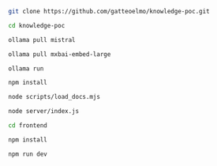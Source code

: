 ```bash
git clone https://github.com/gatteoelmo/knowledge-poc.git
```
```bash
cd knowledge-poc
```
```bash
ollama pull mistral
```
```bash
ollama pull mxbai-embed-large
```
```bash
ollama run
```
```bash
npm install
```
```bash
node scripts/load_docs.mjs
```
```bash
node server/index.js
```
```bash
cd frontend
```
```bash
npm install
```
```bash
npm run dev
```